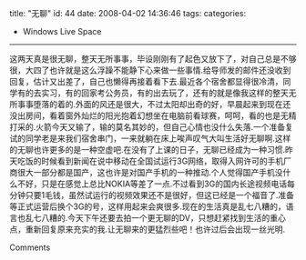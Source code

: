 title: "无聊"
id: 44
date: 2008-04-02 14:36:46
tags: 
categories: 
- Windows Live Space
---


这两天真是很无聊，整天无所事事，毕设刚刚有了起色又放下了，对自己总是不够很，大四了也许就是这么浮躁不能静下心来做一些事情.给导师发的邮件还没收到回复，估计又出差了，自己也懒得再接着看下去.最近各个宿舍都显得很冷清，同学有的去实习，有的回家考公务员，有的出去玩了，还有的就是像我这样的整天无所事事堕落的着的.外面的风还是很大，不过太阳却出奇的好，早晨起来到现在还没出房间，看着窗外灿烂的阳光抱着幻想坐在电脑前看球赛，呵呵，看的也是无精打采的.火箭今天又输了，输的莫名其妙的，但自己心情也没什么失落.一个准备复试的同学老是来我们宿舍串门，一来就躺在床上唉声叹气大叫生活好无聊啊.这样的无聊也许更多的是一种空虚吧.在没有了上课的日子，无聊已经成为一种习惯.昨天吃饭的时候看到新闻在说中移动在全国试运行3G网络，取得入网许可的手机厂商很大一部分都是国产，这也许是对国产手机的一种推动.个人觉得国产手机没什么不好，只是在感觉上总比NOKIA等差了一点.不过看到3G的国内长途视频电话每分钟只要1毛钱，虽然试运行的视频效果还不是很好，但这已经是一个福音了.准备等正式运营后换个3G的号，这样用起来会爽很多.现在的生活真是乱七八糟的，语言也乱七八糟的.今天下午还要去拍一个更无聊的DV，只想赶紧找到生活的重心点，重新回复原来充实的我.让无聊来的更猛烈些吧！也许过后会出现一丝光明.

Comments
